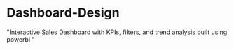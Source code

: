 # Dashboard-Design
"Interactive Sales Dashboard with KPIs, filters, and trend analysis built using powerbi "
